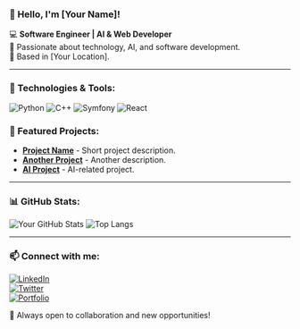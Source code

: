 ### 👋 Hello, I'm [Your Name]!

💻 **Software Engineer | AI & Web Developer**  
🚀 Passionate about technology, AI, and software development.  
📍 Based in [Your Location].

---

### 🔧 Technologies & Tools:
![Python](https://img.shields.io/badge/-Python-3776AB?style=flat-square&logo=python&logoColor=white) ![C++](https://img.shields.io/badge/-C++-00599C?style=flat-square&logo=c%2B%2B&logoColor=white) ![Symfony](https://img.shields.io/badge/-Symfony-000000?style=flat-square&logo=symfony&logoColor=white) ![React](https://img.shields.io/badge/-React-61DAFB?style=flat-square&logo=react&logoColor=white)

### 🚀 Featured Projects:
- **[Project Name](https://github.com/yourusername/project-name)** - Short project description.
- **[Another Project](https://github.com/yourusername/another-project)** - Another description.
- **[AI Project](https://github.com/yourusername/ai-project)** - AI-related project.

---

### 📊 GitHub Stats:
![Your GitHub Stats](https://github-readme-stats.vercel.app/api?username=yourusername&show_icons=true&theme=radical)
![Top Langs](https://github-readme-stats.vercel.app/api/top-langs/?username=yourusername&layout=compact&theme=radical)

---

### 📫 Connect with me:
[![LinkedIn](https://img.shields.io/badge/-LinkedIn-0077B5?style=flat-square&logo=linkedin&logoColor=white)](https://linkedin.com/in/yourprofile)  
[![Twitter](https://img.shields.io/badge/-Twitter-1DA1F2?style=flat-square&logo=twitter&logoColor=white)](https://twitter.com/yourprofile)  
[![Portfolio](https://img.shields.io/badge/-Portfolio-FF5722?style=flat-square&logo=firefox&logoColor=white)](https://yourportfolio.com)

🚀 Always open to collaboration and new opportunities!
